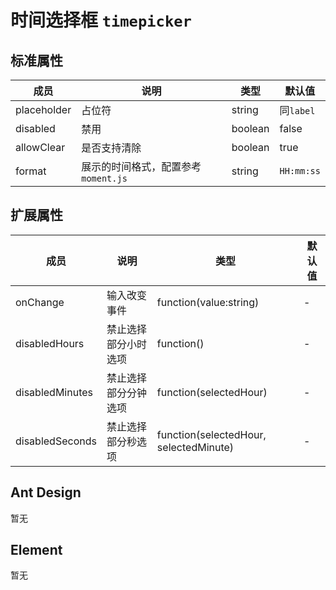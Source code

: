 # 时间选择框 `timepicker`

## 标准属性

| 成员 | 说明 | 类型 | 默认值 |
| --- | --- | --- | --- |
| placeholder | 占位符 | string | 同`label` |
| disabled | 禁用 | boolean | false |
| allowClear | 是否支持清除 | boolean | true |
| format | 展示的时间格式，配置参考 `moment.js` | string | `HH:mm:ss` |

## 扩展属性

| 成员 | 说明 | 类型 | 默认值 |
| --- | --- | --- | --- |
| onChange | 输入改变事件 | function(value:string) | - |
| disabledHours | 禁止选择部分小时选项 | function() | - |
| disabledMinutes | 禁止选择部分分钟选项 | function(selectedHour) | - |
| disabledSeconds | 禁止选择部分秒选项 | function(selectedHour, selectedMinute) | - |

## Ant Design

暂无

## Element

暂无
